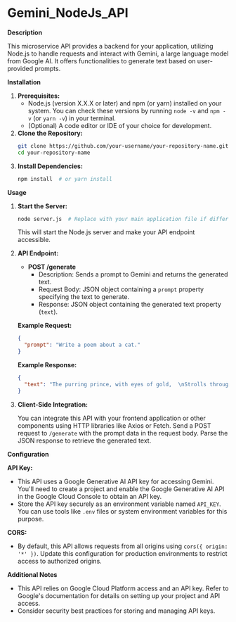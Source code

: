 # Gemini_NodeJs_API


**Description**

This microservice API provides a backend for your application, utilizing Node.js to handle requests and interact with Gemini, a large language model from Google AI. It offers functionalities to generate text based on user-provided prompts.

**Installation**

1. **Prerequisites:**
   - Node.js (version X.X.X or later) and npm (or yarn) installed on your system. You can check these versions by running `node -v` and `npm -v` (or `yarn -v`) in your terminal.
   - (Optional) A code editor or IDE of your choice for development.
2. **Clone the Repository:**
   ```bash
   git clone https://github.com/your-username/your-repository-name.git
   cd your-repository-name
   ```
3. **Install Dependencies:**
   ```bash
   npm install  # or yarn install
   ```

**Usage**

1. **Start the Server:**
   ```bash
   node server.js  # Replace with your main application file if different
   ```
   This will start the Node.js server and make your API endpoint accessible.

2. **API Endpoint:**

   - **POST /generate**
     - Description: Sends a prompt to Gemini and returns the generated text.
     - Request Body: JSON object containing a `prompt` property specifying the text to generate.
     - Response: JSON object containing the generated text property (`text`).

   **Example Request:**

     ```json
     {
       "prompt": "Write a poem about a cat."
     }
     ```

   **Example Response:**

     ```json
     {
       "text": "The purring prince, with eyes of gold,  \nStrolls through the house, a story told.  \nHis velvet paws, on silent tread,  \nA fluffy king, upon his bed."
     }
     ```

3. **Client-Side Integration:**

   You can integrate this API with your frontend application or other components using HTTP libraries like Axios or Fetch. Send a POST request to `/generate` with the prompt data in the request body. Parse the JSON response to retrieve the generated text.

**Configuration**

**API Key:**

- This API uses a Google Generative AI API key for accessing Gemini. You'll need to create a project and enable the Google Generative AI API in the Google Cloud Console to obtain an API key.
- Store the API key securely as an environment variable named `API_KEY`. You can use tools like `.env` files or system environment variables for this purpose.

**CORS:**

- By default, this API allows requests from all origins using `cors({ origin: '*' })`. Update this configuration for production environments to restrict access to authorized origins.
  
**Additional Notes**

- This API relies on Google Cloud Platform access and an API key. Refer to Google's documentation for details on setting up your project and API access.
- Consider security best practices for storing and managing API keys.
